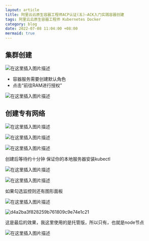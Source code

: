 ```yaml
---
layout: article
title: 阿里云云原生容器工程师ACP认证(五)—ACK入门实践容器创建
tags: 阿里云云原生容器工程师 Kubernetes Docker
category: blog
date: 2022-07-08 11:04:00 +08:00
mermaid: true
---
```

## 集群创建
![在这里插入图片描述](https://img-blog.csdnimg.cn/e7afa5219d8e4988b8d9d30b202b7b9c.png)

- 容器服务需要创建默认角色
- 点击“前往RAM进行授权”

![在这里插入图片描述](https://img-blog.csdnimg.cn/99a4d672562545f7bc8ff28583b68857.png)

## 创建专有网络
![在这里插入图片描述](https://img-blog.csdnimg.cn/03d1f1a73d894550b04ef55e965eb6ef.png)

![在这里插入图片描述](https://img-blog.csdnimg.cn/4d68d64398674b77b6a722872dc30f70.png)

![在这里插入图片描述](https://img-blog.csdnimg.cn/8b1db955499d4afe981e194ef2aa6d82.png)

创建后等待约十分钟
保证你的本地服务器安装kubectl

![在这里插入图片描述](https://img-blog.csdnimg.cn/607de785e84c4242ba1f370a5623f869.png)

![在这里插入图片描述](https://img-blog.csdnimg.cn/1622523ade134efcb3f5c516d147649d.png)

如果勾选监控则还有图形面板

![在这里插入图片描述](https://img-blog.csdnimg.cn/2311953115e0485380cf8df1928be98d.png)

![d4a2ba3f828259b761809c9e74e1c21](https://user-images.githubusercontent.com/62100249/177932229-a591e469-5b56-4b25-85ee-f2aba6b57553.png)


这是最后的效果，我这里使用的是托管版，所以只有<none>，也就是node节点

![在这里插入图片描述](https://img-blog.csdnimg.cn/2644bdedc5224c6c945dc2fe7fe8f93e.png)
